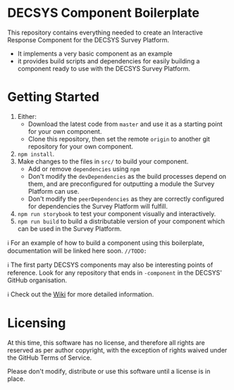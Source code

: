 # DECSYS Component Boilerplate

This repository contains everything needed to create an Interactive Response Component for the DECSYS Survey Platform.

- It implements a very basic component as an example
- it provides build scripts and dependencies for  easily building a component ready to use with the DECSYS Survey Platform.

# Getting Started

1. Either:
   - Download the latest code from `master` and use it as a starting point for your own component.
   - Clone this repository, then set the remote `origin` to another git repository for your own component.
1. `npm install`.
1. Make changes to the files in `src/` to build your component.
   - Add or remove `dependencies` using `npm`
   - Don't modify the `devDependencies` as the build processes depend on them, and are preconfigured for outputting a module the Survey Platform can use.
   - Don't modify the `peerDependencies` as they are correctly configured for dependencies the Survey Platform will fulfill.
1. `npm run storybook` to test your component visually and interactively.
1. `npm run build` to build a distributable version of your component which can be used in the Survey Platform.

ℹ For an example of how to build a component using this boilerplate, documentation will be linked here soon. `//TODO:`

ℹ The first party DECSYS components may also be interesting points of reference. Look for any repository that ends in `-component` in the DECSYS' GitHub organisation.

ℹ Check out the [Wiki](https://github.com/decsys/component-boilerplate/wiki) for more detailed information.

# Licensing

At this time, this software has no license, and therefore all rights are reserved as per author copyright, with the exception of rights waived under the GitHub Terms of Service.

Please don't modify, distribute or use this software until a license is in place.
